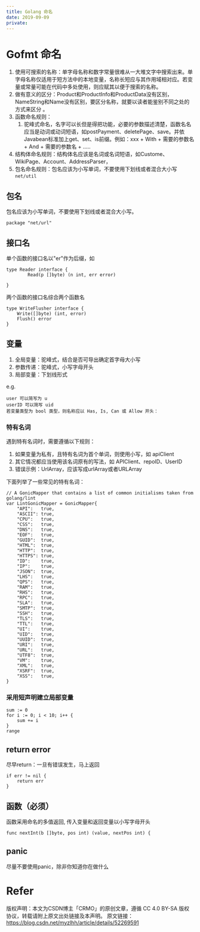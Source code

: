 ```yaml
---
title: Golang 命名
date: 2019-09-09
private:
---
```

# Gofmt 命名
1. 使用可搜索的名称：单字母名称和数字常量很难从一大堆文字中搜索出来。单字母名称仅适用于短方法中的本地变量，名称长短应与其作用域相对应。若变量或常量可能在代码中多处使用，则应赋其以便于搜索的名称。
2. 做有意义的区分：Product和ProductInfo和ProductData没有区别，NameString和Name没有区别，要区分名称，就要以读者能鉴别不同之处的方式来区分 。
3. 函数命名规则：
   1. 驼峰式命名，名字可以长但是得把功能，必要的参数描述清楚，函数名名应当是动词或动词短语，如postPayment、deletePage、save。并依Javabean标准加上get、set、is前缀。例如：xxx + With + 需要的参数名 + And + 需要的参数名 + …..
4. 结构体命名规则：结构体名应该是名词或名词短语，如Custome、WikiPage、Account、AddressParser，
5. 包名命名规则：包名应该为小写单词，不要使用下划线或者混合大小写`net/util`


## 包名
包名应该为小写单词，不要使用下划线或者混合大小写。

    package "net/url"

## 接口名
单个函数的接口名以"er"作为后缀，如

    type Reader interface {
            Read(p []byte) (n int, err error)

    }

两个函数的接口名综合两个函数名

    type WriteFlusher interface {
        Write([]byte) (int, error)
        Flush() error
    }

## 变量
1. 全局变量：驼峰式，结合是否可导出确定首字母大小写
2. 参数传递：驼峰式，小写字母开头
3. 局部变量：下划线形式

e.g.

    user 可以简写为 u
    userID 可以简写 uid
    若变量类型为 bool 类型，则名称应以 Has, Is, Can 或 Allow 开头：

### 特有名词
遇到特有名词时，需要遵循以下规则：

1. 如果变量为私有，且特有名词为首个单词，则使用小写，如 apiClient
1. 其它情况都应当使用该名词原有的写法，如 APIClient、repoID、UserID
1. 错误示例：UrlArray，应该写成urlArray或者URLArray

下面列举了一些常见的特有名词：

    // A GonicMapper that contains a list of common initialisms taken from golang/lint
    var LintGonicMapper = GonicMapper{
        "API":   true,
        "ASCII": true,
        "CPU":   true,
        "CSS":   true,
        "DNS":   true,
        "EOF":   true,
        "GUID":  true,
        "HTML":  true,
        "HTTP":  true,
        "HTTPS": true,
        "ID":    true,
        "IP":    true,
        "JSON":  true,
        "LHS":   true,
        "QPS":   true,
        "RAM":   true,
        "RHS":   true,
        "RPC":   true,
        "SLA":   true,
        "SMTP":  true,
        "SSH":   true,
        "TLS":   true,
        "TTL":   true,
        "UI":    true,
        "UID":   true,
        "UUID":  true,
        "URI":   true,
        "URL":   true,
        "UTF8":  true,
        "VM":    true,
        "XML":   true,
        "XSRF":  true,
        "XSS":   true,
    }

### 采用短声明建立局部变量

    sum := 0
    for i := 0; i < 10; i++ {
        sum += i
    }
    range

## return error
尽早return：一旦有错误发生，马上返回

    if err != nil {
        return err
    }

## 函数（必须）
函数采用命名的多值返回, 传入变量和返回变量以小写字母开头

    func nextInt(b []byte, pos int) (value, nextPos int) {


## panic
尽量不要使用panic，除非你知道你在做什么

# Refer
版权声明：本文为CSDN博主「CRMO」的原创文章，遵循 CC 4.0 BY-SA 版权协议，转载请附上原文出处链接及本声明。
原文链接：https://blog.csdn.net/myzlhh/article/details/52269591